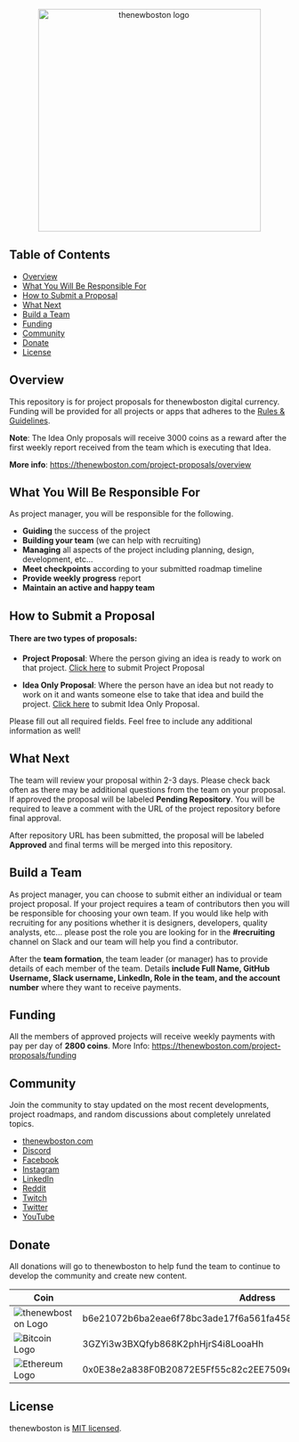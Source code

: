 <p align="center">
  <img alt="thenewboston logo" src="./svgs/thenewboston-primary.svg" width="400">
</p>

## Table of Contents

- [Overview](#overview)
- [What You Will Be Responsible For](#what-you-will-be-responsible-for)
- [How to Submit a Proposal](#how-to-submit-a-proposal)
- [What Next](#what-next)
- [Build a Team](#build-a-team)
- [Funding](#funding)
- [Community](#community)
- [Donate](#donate)
- [License](#license)

## Overview

This repository is for project proposals for thenewboston digital currency. Funding will be provided for all projects 
or apps that adheres to the [Rules & Guidelines](https://thenewboston.com/project-proposals/rules).

**Note**: The Idea Only proposals will receive 3000 coins as a reward after the first weekly report received from the team which is executing that Idea.

**More info**: https://thenewboston.com/project-proposals/overview

## What You Will Be Responsible For

As project manager, you will be responsible for the following.

- **Guiding** the success of the project
- **Building your team** (we can help with recruiting)
- **Managing** all aspects of the project including planning, design, development, etc…
- **Meet checkpoints** according to your submitted roadmap timeline
- **Provide weekly progress** report
- **Maintain an active and happy team**

## How to Submit a Proposal

#### There are two types of proposals:

- **Project Proposal**: Where the person giving an idea is ready to work on that project. [Click here](https://github.com/thenewboston-developers/Project-Proposals/issues/new?assignees=&labels=Project&template=add-project-proposal.md&title=NAME_OF_YOUR_PROJECT) to submit Project Proposal

- **Idea Only Proposal**: Where the person have an idea but not ready to work on it and wants someone else to take that idea and build the project. [Click here](https://github.com/thenewboston-developers/Project-Proposals/issues/new?assignees=&labels=Idea+Only&template=idea-only-proposal.md&title=NAME_OF_YOUR_IDEA) to submit Idea Only Proposal.

Please fill out all required fields. Feel free to include any additional information as well!

## What Next

The team will review your proposal within 2-3 days. Please check back often as there may be additional questions from 
the team on your proposal. If approved the proposal will be labeled **Pending Repository**. You will be required to leave 
a comment with the URL of the project repository before final approval.

After repository URL has been submitted, the proposal will be labeled **Approved** and final terms will be merged into 
this repository.

## Build a Team

As project manager, you can choose to submit either an individual or team project proposal. If your project requires a 
team of contributors then you will be responsible for choosing your own team. If you would like help with recruiting 
for any positions whether it is designers, developers, quality analysts, etc... please post the role you are looking for 
in the **#recruiting** channel on Slack and our team will help you find a contributor.

After the **team formation**, the team leader (or manager) has to provide details of each member of the team. Details **include Full Name, GitHub Username, Slack username, LinkedIn, Role in the team, and the account number** where they want to receive payments.


## Funding

All the members of approved projects will receive weekly payments with pay per day of **2800 coins**.
More Info: https://thenewboston.com/project-proposals/funding

## Community

Join the community to stay updated on the most recent developments, project roadmaps, and random discussions about completely unrelated topics.

- [thenewboston.com](https://thenewboston.com/)
- [Discord](https://discord.gg/thenewboston)
- [Facebook](https://www.facebook.com/TheNewBoston-464114846956315/)
- [Instagram](https://www.instagram.com/thenewboston_official/)
- [LinkedIn](https://www.linkedin.com/company/thenewboston-developers/)
- [Reddit](https://www.reddit.com/r/thenewboston/)
- [Twitch](https://www.twitch.tv/thenewboston/videos)
- [Twitter](https://twitter.com/thenewboston_og)
- [YouTube](https://www.youtube.com/user/thenewboston)

## Donate

All donations will go to thenewboston to help fund the team to continue to develop the community and create new content.

| Coin                                                                                                                        | Address                                                          |
| --------------------------------------------------------------------------------------------------------------------------- | ---------------------------------------------------------------- |
| ![thenewboston Logo](https://github.com/thenewboston-developers/Website/raw/development/src/assets/images/thenewboston.png) | b6e21072b6ba2eae6f78bc3ade17f6a561fa4582d5494a5120617f2027d38797 |
| ![Bitcoin Logo](https://github.com/thenewboston-developers/Website/raw/development/src/assets/images/bitcoin.png)           | 3GZYi3w3BXQfyb868K2phHjrS4i8LooaHh                               |
| ![Ethereum Logo](https://github.com/thenewboston-developers/Website/raw/development/src/assets/images/ethereum.png)         | 0x0E38e2a838F0B20872E5Ff55c82c2EE7509e6d4A                       |

## License

thenewboston is [MIT licensed](http://opensource.org/licenses/MIT).
